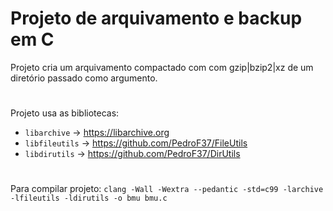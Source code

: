 # Projeto de arquivamento e backup em C

Projeto cria um arquivamento compactado com com gzip|bzip2|xz de um diretório passado como argumento.
#
Projeto usa as bibliotecas:
* `libarchive` -> https://libarchive.org
* `libfileutils` -> https://github.com/PedroF37/FileUtils
* `libdirutils` -> https://github.com/PedroF37/DirUtils
#
Para compilar projeto: `clang -Wall -Wextra --pedantic -std=c99 -larchive -lfileutils -ldirutils -o bmu bmu.c`
